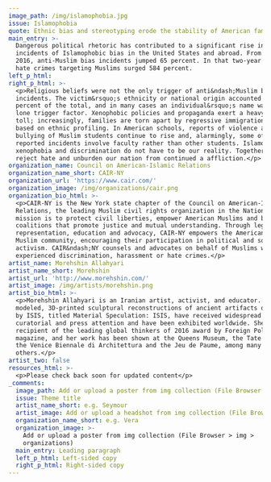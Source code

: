 ```yaml
---
image_path: /img/islamophobia.jpg
issue: Islamophobia
quote: Ethnic bias and stereotyping erode the stability of American families.
main_entry: >-
  Dangerous political rhetoric has contributed to a significant rise in
  incidents of Islamophobic bias in the United States and abroad. From 2014 to
  2016, anti-Muslim bias incidents jumped 65 percent. In that two-year period,
  hate crimes targeting Muslims surged 584 percent.
left_p_html:
right_p_html: >-
  <p>Religious beliefs were not the only trigger of anti&ndash;Muslim bias
  incidents. The victim&rsquo;s ethnicity or national origin accounted for 35
  percent of the total, and in many cases an individual&rsquo;s name was the
  lone trigger factor. Xenophobic policies and propaganda exert a heavy human
  toll; increasingly, families are torn apart by regressive immigration policies
  based on ethnic profiling. In American schools, reports of violence and
  bullying of Muslim students continue to rise and, alarmingly, some of the
  reported incidents involve faculty rather than other students. Islamophobia,
  xenophobia and discrimination do not have to be our reality. Together, we can
  reject hate and unburden our nation from continued a affliction.</p>
organization_name: Council on American-Islamic Relations
organization_name_short: CAIR-NY
organization_url: 'https://www.cair.com/'
organization_image: /img/organizations/cair.png
organization_bio_html: >-
  <p>CAIR-NY is the New York state chapter of the Council on American-Islamic
  Relations, the leading Muslim civil rights organization in the Nation. Our
  mission is to protect civil liberties, empower American Muslims and build
  coalitions that promote justice and mutual understanding. Through legal
  representation, education and advocacy, CAIR-NY empowers the American
  Muslim community, encouraging their participation in political and social
  activism. CAIR&ndash;NY counsels and advocates on behalf of Muslims who have
  experienced discrimination, harassment or hate crimes.</p>
artist_name: Morehshin Allahyari
artist_name_short: Morehshin
artist_url: 'http://www.morehshin.com/'
artist_image: /img/artists/morehshin.png
artist_bio_html: >-
  <p>Morehshin Allahyari is an Iranian artist, activist, and educator. Her
  modeled, 3D-printed sculptural reconstructions of ancient artifacts destroyed
  by ISIS, titled Material Speculation: ISIS, have received widespread
  curatorial and press attention and have been exhibited worldwide. She is the
  recipient of the leading global thinkers of 2016 award by Foreign Policy
  magazine, and her work has been shown at the Queens Museum, the Tate Modern,
  the Venice Biennale di Architettura and the Jeu de Paume, among many
  others.</p>
artist_two: false
resources_html: >-
  <p>Please check back soon for updated content</p>
_comments:
  image_path: Add or upload a poster from img collection (File Browser > img > partners)
  issue: Theme title
  artist_name_short: e.g. Seymour
  artist_image: Add or upload a headshot from img collection (File Browser > img > artists)
  organization_name_short: e.g. Vera
  organization_image: >-
    Add or upload a poster from img collection (File Browser > img >
    organizations)
  main_entry: Leading paragraph
  left_p_html: Left-sided copy
  right_p_html: Right-sided copy
---
```



